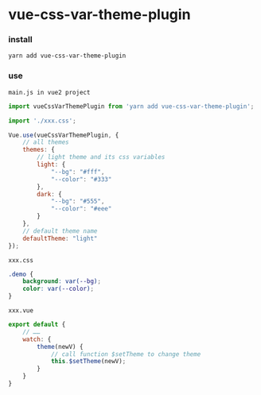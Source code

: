 # vue-css-var-theme-plugin

### install

`yarn add vue-css-var-theme-plugin`

### use

`main.js in vue2 project`

```js
import vueCssVarThemePlugin from 'yarn add vue-css-var-theme-plugin';

import './xxx.css';

Vue.use(vueCssVarThemePlugin, {
    // all themes
    themes: {
        // light theme and its css variables
        light: {
            "--bg": "#fff",
            "--color": "#333"
        },
        dark: {
            "--bg": "#555",
            "--color": "#eee"
        }
    },
    // default theme name
    defaultTheme: "light"
});
```

`xxx.css`

```css
.demo {
    background: var(--bg);
    color: var(--color);
}
```

`xxx.vue`

```js
export default {
    // ……
    watch: {
        theme(newV) {
            // call function $setTheme to change theme
            this.$setTheme(newV);
        }
    }
}
```